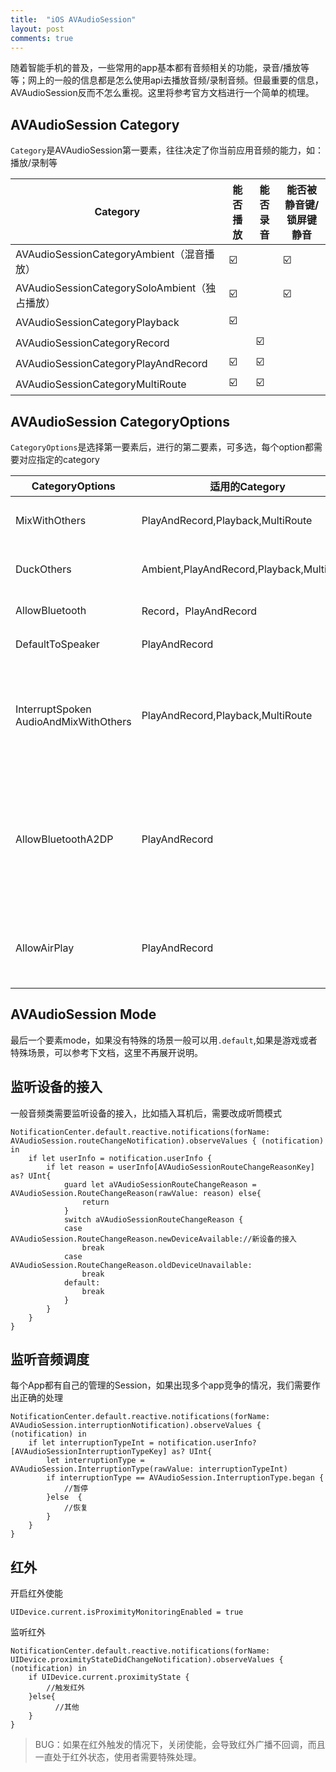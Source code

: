 ```yaml
---
title:  "iOS AVAudioSession"
layout: post
comments: true
---
```

随着智能手机的普及，一些常用的app基本都有音频相关的功能，录音/播放等等；网上的一般的信息都是怎么使用api去播放音频/录制音频。但最重要的信息，AVAudioSession反而不怎么重视。这里将参考官方文档进行一个简单的梳理。
## AVAudioSession Category
`Category`是AVAudioSession第一要素，往往决定了你当前应用音频的能力，如：播放/录制等

| Category | 能否播放 | 能否录音 | 能否被静音键/锁屏键静音 |
| --- | --- | --- | --- |
| AVAudioSessionCategoryAmbient（混音播放） | ☑️ | | ☑️|
| AVAudioSessionCategorySoloAmbient（独占播放） |☑️| | ☑️|
| AVAudioSessionCategoryPlayback |☑️ | | |
| AVAudioSessionCategoryRecord |  |☑️| |
| AVAudioSessionCategoryPlayAndRecord | ☑️ |☑️ | |
| AVAudioSessionCategoryMultiRoute | ☑️ | ☑️| |

## AVAudioSession CategoryOptions
`CategoryOptions`是选择第一要素后，进行的第二要素，可多选，每个option都需要对应指定的category

| CategoryOptions | 适用的Category | 作用 |
| --- | --- | --- |
| MixWithOthers | PlayAndRecord,Playback,MultiRoute | 与其他已经激活的APP混播|
|DuckOthers |Ambient,PlayAndRecord,Playback,MultiRoute|压低其他App播放的声音 |
| AllowBluetooth |Record，PlayAndRecord |支持蓝牙设备 |
| DefaultToSpeaker | PlayAndRecord |播放扬声器播放|
|InterruptSpoken AudioAndMixWithOthers|PlayAndRecord,Playback,MultiRoute |播放此应用的音频内容时，暂停来自其他应用的连续语音内容 |
| AllowBluetoothA2DP |PlayAndRecord | 音频是否可以流式传输到支持高级音频分发配置文件（A2DP）的蓝牙设备| 
| AllowAirPlay |PlayAndRecord | 音频是否可以流式传输到AirPlay设备| 

## AVAudioSession Mode
最后一个要素mode，如果没有特殊的场景一般可以用`.default`,如果是游戏或者特殊场景，可以参考下文档，这里不再展开说明。

## 监听设备的接入
一般音频类需要监听设备的接入，比如插入耳机后，需要改成听筒模式


```
NotificationCenter.default.reactive.notifications(forName: AVAudioSession.routeChangeNotification).observeValues { (notification) in
    if let userInfo = notification.userInfo {
        if let reason = userInfo[AVAudioSessionRouteChangeReasonKey] as? UInt{
            guard let aVAudioSessionRouteChangeReason = AVAudioSession.RouteChangeReason(rawValue: reason) else{
                return
            }
            switch aVAudioSessionRouteChangeReason {
            case AVAudioSession.RouteChangeReason.newDeviceAvailable://新设备的接入
                break
            case AVAudioSession.RouteChangeReason.oldDeviceUnavailable:
                break
            default:
                break
            }
        }
    }
}
```

## 监听音频调度
每个App都有自己的管理的Session，如果出现多个app竞争的情况，我们需要作出正确的处理

```
NotificationCenter.default.reactive.notifications(forName: AVAudioSession.interruptionNotification).observeValues { (notification) in
    if let interruptionTypeInt = notification.userInfo?[AVAudioSessionInterruptionTypeKey] as? UInt{
        let interruptionType = AVAudioSession.InterruptionType(rawValue: interruptionTypeInt)
        if interruptionType == AVAudioSession.InterruptionType.began {
        	//暂停
        }else  {
        	//恢复
        }
    }
}
```

## 红外
开启红外使能

```
UIDevice.current.isProximityMonitoringEnabled = true
```

监听红外

```
NotificationCenter.default.reactive.notifications(forName: UIDevice.proximityStateDidChangeNotification).observeValues { (notification) in
    if UIDevice.current.proximityState {
        //触发红外
    }else{
		  //其他
    }
}
```

> BUG：如果在红外触发的情况下，关闭使能，会导致红外广播不回调，而且一直处于红外状态，使用者需要特殊处理。
